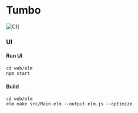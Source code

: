# Tumbo

![CI](https://concourse.sahli.net/api/v1/teams/main/pipelines/go-tumbo3/jobs/unittest/badge)]



### UI
#### Run UI

    cd web/elm
    npm start

#### Build

    cd web/elm
    elm make src/Main.elm --output elm.js --optimize

